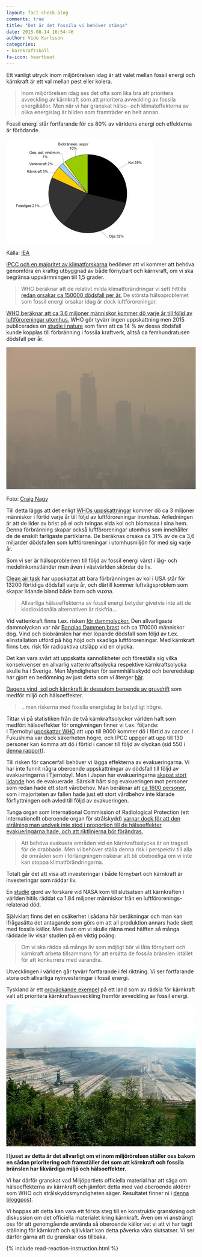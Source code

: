 ```yaml
---
layout: fact-check-blog
comments: true
title: "Det är det fossila vi behöver stänga"
date: 2015-08-14 16:54:46
author: Vide Karlsson
categories:
- karnkraftskoll
fa-icon: heartbeat
---
```

Ett vanligt utryck inom miljörörelsen idag är att valet mellan fossil energi och kärnkraft är ett val mellan pest eller kolera.

<blockquote><p>Inom miljörörelsen idag ses det ofta som lika bra att prioritera avveckling av kärnkraft som att prioritera avveckling av fossila energikällor. Men när vi har granskat hälso- och klimateffekterna av olika energislag är bilden som framträder en helt annan.</p></blockquote>

Fossil energi står fortfarande för ca 80% av världens energi och effekterna är förödande.
<div>
<img class="img-responsive blog-img" src= "/assets/img/global/world-energi.jpg">
<p class="img-text">Källa: <a href="http://www.iea.org/statistics/statisticssearch/report/?country=WORLD&product=balances&year=2011">IEA</a><p>
</div> 
<div>
<p><i class="fa fa-hourglass-half fa-3x chapter-icon"></i><a href="/global/IPCC-talar-till-oss/">IPCC och en majoritet av klimatforskarna</a> bedömer att vi kommer att behöva genomföra en kraftig utbyggnad av både förnybart och kärnkraft, om vi ska begränsa uppvärmningen till 1,5 grader. </p>
<blockquote><p>WHO beräknar att de relativt milda klimatförändringar vi sett hittills <a href="www.who.int/heli/risks/climate/climatechange/en/">redan orsakar ca 150000 dödsfall per år.</a> De största hälsoproblemet som fossil energi orsakar idag är dock luftföroreningar.</p></blockquote>
<p></p>
<p><i class="fa fa-exclamation-triangle fa-3x chapter-icon" id="save-life-warning"></i><a href="http://www.who.int/mediacentre/news/releases/2014/air-pollution/en/">WHO beräknar att ca 3.6 miljoner människor kommer dö varje år till följd av luftföroreningar utomhus.</a> WHO gör tyvärr ingen uppskattning men 2015 publicerades en <a href="http://www.nature.com/nature/journal/v525/n7569/full/nature15371.html">studie i nature</a> som fann att ca 14 % av dessa dödsfall kunde kopplas till förbränning i fossila kraftverk, alltså ca femhundratusen dödsfall per år.</p>
<img class="img-responsive blog-img" src="/assets/img/fact-check/smog.jpg">
<p class="img-text">Foto: <a href="https://www.flickr.com/photos/nagy/4336948">Craig Nagy</a></p>
<p>Till detta läggs att det enligt <a href="http://www.who.int/mediacentre/news/releases/2014/air-pollution/en/">WHOs uppskattningar</a> kommer dö ca 3 miljoner människor i förtid varje år till följd av luftföroreningar inomhus. Anledningen är att  de lider av brist på el och tvingas elda kol och biomassa i sina hem. Denna förbränning skapar också luftföroreningar utomhus som innehåller de de enskilt farligaste partiklarna. De beräknas orsaka ca 31% av de ca 3,6 miljarder dödsfallen som luftföroreningar i utomhusmiljön för med sig varje år.</p>
<p>Som vi ser är hälsoproblemen till följd av fossil energi värst i låg- och medelinkomstländer men även i västvärlden skördar de liv.</p>
<p><a href="http://www.catf.us/resources/publications/files/The_Toll_from_Coal.pdf">Clean air task</a> har uppskattat att bara förbränningen av kol i USA står för 13200 förtidiga dödsfall varje år, och därtill kommer luftvägsproblem som skapar lidande bland både barn och vuxna.</p>
<blockquote><p>Allvarliga hälsoeffekterna av fossil energi betyder givetvis inte att de klodioxidsnåla alternativen är riskfria...</p></blockquote>
<p>Vid vattenkraft finns t.ex. risken <a href="https://en.wikipedia.org/wiki/List_of_hydroelectric_power_station_failures">för dammolyckor.</a> Den allvarligaste dammolyckan var när <a href="https://en.wikipedia.org/wiki/Banqiao_Dam#1975_flood">Banqiao Dammen brast</a> och ca 170000 människor dog. Vind och biobränslen har mer löpande dödsfall som följd av t.ex. elinstallation utförd på hög höjd och skadliga luftföroreningar. Med kärnkraft finns t.ex. risk för radioaktiva utsläpp vid en olycka. <p>
<p>Det kan vara svårt att uppskatta sannolikheter och föreställa sig vilka konsekvenser en allvarlig vattenkraftsolycka respektive kärnkraftsolycka skulle ha i Sverige. Men Myndigheten för sammhällsskydd och bereredskap har gjort en bedömning av just detta som vi återger <a href="/karnkraftskoll/msb">här</a>.</p>
<p><a href="/karnkraftskoll/uranbrytning/">Dagens vind, sol och kärnkraft är dessutom beroende av gruvdrift</a> som medför miljö och hälsoeffekter.</p> 
<blockquote><p> ...men riskerna med fossila energislag är betydligt högre.</p></blockquote>
<p><i class="fa fa-bar-chart fa-3x chapter-icon" id="save-life-bar-chart"></i>Tittar vi på statistiken från de två kärnkraftsolyckor världen haft som medfört hälsoeffekter för omgivningen finner vi t.ex. följande:<br> I Tjernobyl <a href="http://www.who.int/ionizing_radiation/chernobyl/backgrounder/en/">uppskattar WHO</a> att upp till 9000 kommer dö i förtid av cancer. I Fukushima var dock säkerheten högre, och IPCC uppger att upp till 130 personer kan komma att dö i förtid i cancer till följd av olyckan (sid 550 i <a href="http://www.ipcc.ch/pdf/assessment-report/ar5/wg3/ipcc_wg3_ar5_chapter7.pdff">denna rapport</a>). </p>
<p>Till risken för cancerfall behöver vi lägga effekterna av evakueringarna. Vi har inte funnit några oberoende uppskattningar av dödsfall till följd av evakueringarna i Tjernobyl. Men i Japan har evakueringarna <a href="http://www.theguardian.com/world/2014/sep/10/fukushima-nuclear-disaster-japan-three-years-families-uprooted">skapat stort lidande</a> hos de evakuerade. Särskilt hårt slog evakueringen mot personer som redan hade ett stort vårdbehov. Man beräknar att <a href="http://www.nytimes.com/2015/09/22/science/when-radiation-isnt-the-real-risk.html?smid=fb-share&_r=0"> ca 1600 personer</a>, som i majoriteten av fallen hade just ett stort vårdbehov inte klarade förflyttningen och avled till följd av evakueringen.</p>
<p>Tunga organ som International Commission of Radiological Protection (ett internationellt oberoende organ för strålskydd) <a href="http://www.icrp.org/docs/ICRP%20TG84%20Summary%20Report.pdf">varnar dock för att den strålning man undvek inte stod i proportion till de hälsoeffekter evakueringarna hade, och att riktlinjerna bör förändras.</a> <p>
<blockquote><p>Att behöva evakuera områden vid en kärnkraftsolycka är en tragedi för de drabbade. Men vi behöver ställa denna risk i perspektiv till alla de områden som i förlängningen riskerar att bli obeboeliga om vi inte kan stoppa klimatförändringarna.</p> </blockquote>
<p>Totalt går det att visa att investeringar i både förnybart och kärnkraft är investeringar som räddar liv.</p>
<p><i class="fa fa-heartbeat fa-3x chapter-icon" id="save-life-heartbeat"></i> En <a href="http://pubs.acs.org/doi/abs/10.1021/es3051197?source=cen&">studie</a> gjord av forskare vid NASA kom till slutsatsen att kärnkraften i världen hitils räddat ca 1.84 miljoner människor från en luftförorenings-relaterad död.<p>
<p>Självklart finns det en osäkerhet i sådana här beräkningar och man kan ifrågasätta det antagande som görs om att all produktion annars hade skett med fossila källor. Men även om vi skulle räkna med hälften så många räddade liv visar studien på en viktig poäng:</p>
<blockquote><p> Om vi ska rädda så många liv som möjligt bör vi låta förnybart och kärnkraft arbeta tillsammans för att ersätta de fossila bränslen istället för att konkurrera med varandra.</p></blockquote>
<p><i class="fa fa-arrow-down fa-4x chapter-icon" id="save-life-down"></i>Utvecklingen i världen går tyvärr fortfarande i fel riktning. Vi ser fortfarande stora och allvarliga nyinvesteringar i fossil energi. </p>
<p>Tyskland är ett <a href="/global/tyskland-japan/">oroväckande exempel</a> på ett land som av rädsla för kärnkraft valt att prioritera kärnkraftsavveckling framför avveckling av fossil energi.</p>
<img class="img-responsive blog-img" src="/assets/img/fact-check/coal_mining_hambach.jpg">
<p> <b>I ljuset av detta är det allvarligt om vi inom miljörörelsen ställer oss bakom en sådan prioritering och framställer det som att kärnkraft och fossila bränslen har likvärdiga miljö och hälsoeffekter.</b></p>
<p><i class="fa fa-search fa-flip-horizontal fa-3x chapter-icon" id="save-life-search"></i>Vi har därför granskat vad Miljöpartiets officiella material har att säga om hälsoeffekterna av kärnkraft och jämfört detta med vad oberoende aktörer som WHO och strålskyddsmyndigheten säger. Resultatet finner ni i <a href="/karnkraftskoll/farligt/">denna bloggpost</a>.</p>
<p>Vi hoppas att detta kan vara ett första steg till en konstruktiv granskning och diskussion om det officiella materialet kring kärnkraft. Även om vi ansträngt oss för att genomgående använda så oberoende källor vet vi att vi har tagit ställning för kärnkraft och självklart kan detta påverka våra slutsatser. Vi ser därför gärna att du granskar oss tillbaka.</p>
{% include read-reaction-instruction.html %}